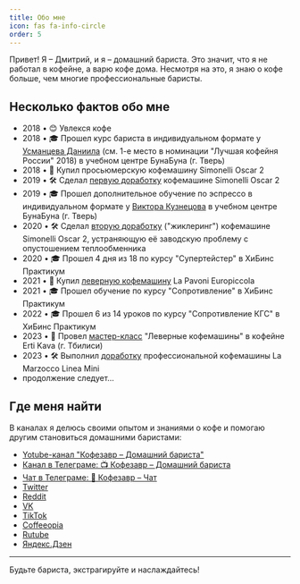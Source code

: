 ```yaml
---
title: Обо мне
icon: fas fa-info-circle
order: 5
---
```


Привет! Я – Дмитрий, и я – домашний бариста. Это значит, что я не работал в кофейне, а варю кофе дома. Несмотря на это, я знаю о кофе больше, чем многие профессиональные баристы.

## Несколько фактов обо мне
- 2018 • 😊 Увлекся кофе 
- 2018 • 🎓 Прошел курс бариста в индивидуальном формате у [Усманцева Даниила](https://www.coffeeproject.ru/blog/pir-2018-final) (см. 1-е место в номинации "Лучшая кофейня России" 2018) в учебном центре БунаБуна (г. Тверь)
- 2018 • 🚂 Купил просьюмерскую кофемашину Simonelli Oscar 2
- 2019 • 🛠 Сделал [первую доработку](https://youtu.be/r2Yepn3fKh0) кофемашине Simonelli Oscar 2
- 2019 • 🎓 Прошел дополнительное обучение по эспрессо в индивидуальном формате у [Виктора Кузнецова](https://kofezavr.ru/tags/виктор-кузнецов/) в учебном центре БунаБуна (г. Тверь)
- 2020 • 🛠 Сделал [вторую доработку](https://youtu.be/qLpv_CvAPPQ) ("жиклеринг") кофемашине Simonelli Oscar 2, устраняющую её заводскую проблему с опустошением теплообменника
- 2020 • 🎓 Прошел 4 дня из 18 по курсу "Супертейстер" в ХиБинс Практикум
- 2021 • 🚂 Купил [леверную кофемашину](https://studio.youtube.com/video/BqYLzoSNyzA/edit) La Pavoni Europiccola
- 2021 • 🎓 Прошел обучение по курсу "Сопротивление" в ХиБинс Практикум
- 2022 • 🎓 Прошел 6 из 14 уроков по курсу "Сопротивление КГС" в ХиБинс Практикум
- 2023 • 🎤 Провел [мастер-класс](https://kofezavr.ru/posts/2023/02/07/лекция-леверные-кофемашины) "Леверные кофемашины" в кофейне Erti Kava (г. Тбилиси)
- 2023 • 🛠 Выполнил [доработку](https://youtu.be/Myz_6nNPALw) профессиональной кофемашины La Marzocco Linea Mini
- продолжение следует...

## Где меня найти
В каналах я делюсь своими опытом и знаниями о кофе и помогаю другим становиться домашними баристами:
* [Yotube-канал "Кофезавр – Домашний бариста"](https://www.youtube.com/c/Coffeesaurus)
* [Канал в Телеграме: 📺 Кофезавр – Домашний бариста](http://t.me/coffeesaurus)
* [Чат в Телеграме: 💬 Кофезавр – Чат](http://t.me/kofezavr)
* [Twitter](https://twitter.com/kofezavr)
* [Reddit](https://www.reddit.com/r/CoffeesauRUS)
* [VK](https://vk.com/coffeesaurus)
* [TikTok](https://www.tiktok.com/@coffeesaurus)
* [Coffeeopia](https://coffeeopia.com/@kofezavr)
* [Rutube](https://rutube.ru/channel/24247725/)
* [Яндекс.Дзен](https://dzen.ru/kofezavr)

----
Будьте бариста, экстрагируйте и наслаждайтесь!